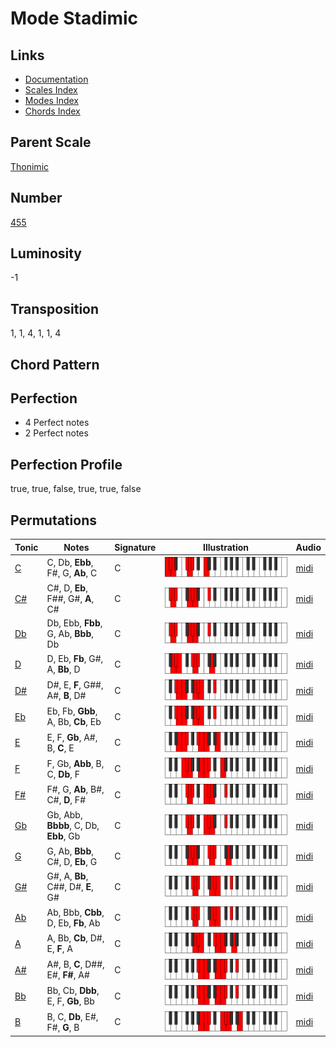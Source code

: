 # Mode Stadimic

## Links

- [Documentation](README.md)
- [Scales Index](Scales.md)
- [Modes Index](Modes.md)
- [Chords Index](Chords.md)

## Parent Scale

[Thonimic](ScaleThonimic.md)

## Number

[455](https://ianring.com/musictheory/scales/455)

## Luminosity

-1

## Transposition

1, 1, 4, 1, 1, 4

## Chord Pattern



## Perfection

- 4 Perfect notes
- 2 Perfect notes

## Perfection Profile

true, true, false, true, true, false

## Permutations

| Tonic | Notes | Signature | Illustration | Audio |
|-------|-------|-----------|--------------|-------|
| [C](ModeCNaturalStadimic.md) | C, Db, **Ebb**, F#, G, **Ab**, C | C | ![CNaturalStadimic](ModeCNaturalStadimic.png) | [midi](https://github.com/edipermadi/music/blob/main/docs/ModeCNaturalStadimic.mid?raw=true) |
| [C#](ModeCSharpStadimic.md) | C#, D, **Eb**, F##, G#, **A**, C# | C | ![CSharpStadimic](ModeCSharpStadimic.png) | [midi](https://github.com/edipermadi/music/blob/main/docs/ModeCSharpStadimic.mid?raw=true) |
| [Db](ModeDFlatStadimic.md) | Db, Ebb, **Fbb**, G, Ab, **Bbb**, Db | C | ![DFlatStadimic](ModeDFlatStadimic.png) | [midi](https://github.com/edipermadi/music/blob/main/docs/ModeDFlatStadimic.mid?raw=true) |
| [D](ModeDNaturalStadimic.md) | D, Eb, **Fb**, G#, A, **Bb**, D | C | ![DNaturalStadimic](ModeDNaturalStadimic.png) | [midi](https://github.com/edipermadi/music/blob/main/docs/ModeDNaturalStadimic.mid?raw=true) |
| [D#](ModeDSharpStadimic.md) | D#, E, **F**, G##, A#, **B**, D# | C | ![DSharpStadimic](ModeDSharpStadimic.png) | [midi](https://github.com/edipermadi/music/blob/main/docs/ModeDSharpStadimic.mid?raw=true) |
| [Eb](ModeEFlatStadimic.md) | Eb, Fb, **Gbb**, A, Bb, **Cb**, Eb | C | ![EFlatStadimic](ModeEFlatStadimic.png) | [midi](https://github.com/edipermadi/music/blob/main/docs/ModeEFlatStadimic.mid?raw=true) |
| [E](ModeENaturalStadimic.md) | E, F, **Gb**, A#, B, **C**, E | C | ![ENaturalStadimic](ModeENaturalStadimic.png) | [midi](https://github.com/edipermadi/music/blob/main/docs/ModeENaturalStadimic.mid?raw=true) |
| [F](ModeFNaturalStadimic.md) | F, Gb, **Abb**, B, C, **Db**, F | C | ![FNaturalStadimic](ModeFNaturalStadimic.png) | [midi](https://github.com/edipermadi/music/blob/main/docs/ModeFNaturalStadimic.mid?raw=true) |
| [F#](ModeFSharpStadimic.md) | F#, G, **Ab**, B#, C#, **D**, F# | C | ![FSharpStadimic](ModeFSharpStadimic.png) | [midi](https://github.com/edipermadi/music/blob/main/docs/ModeFSharpStadimic.mid?raw=true) |
| [Gb](ModeGFlatStadimic.md) | Gb, Abb, **Bbbb**, C, Db, **Ebb**, Gb | C | ![GFlatStadimic](ModeGFlatStadimic.png) | [midi](https://github.com/edipermadi/music/blob/main/docs/ModeGFlatStadimic.mid?raw=true) |
| [G](ModeGNaturalStadimic.md) | G, Ab, **Bbb**, C#, D, **Eb**, G | C | ![GNaturalStadimic](ModeGNaturalStadimic.png) | [midi](https://github.com/edipermadi/music/blob/main/docs/ModeGNaturalStadimic.mid?raw=true) |
| [G#](ModeGSharpStadimic.md) | G#, A, **Bb**, C##, D#, **E**, G# | C | ![GSharpStadimic](ModeGSharpStadimic.png) | [midi](https://github.com/edipermadi/music/blob/main/docs/ModeGSharpStadimic.mid?raw=true) |
| [Ab](ModeAFlatStadimic.md) | Ab, Bbb, **Cbb**, D, Eb, **Fb**, Ab | C | ![AFlatStadimic](ModeAFlatStadimic.png) | [midi](https://github.com/edipermadi/music/blob/main/docs/ModeAFlatStadimic.mid?raw=true) |
| [A](ModeANaturalStadimic.md) | A, Bb, **Cb**, D#, E, **F**, A | C | ![ANaturalStadimic](ModeANaturalStadimic.png) | [midi](https://github.com/edipermadi/music/blob/main/docs/ModeANaturalStadimic.mid?raw=true) |
| [A#](ModeASharpStadimic.md) | A#, B, **C**, D##, E#, **F#**, A# | C | ![ASharpStadimic](ModeASharpStadimic.png) | [midi](https://github.com/edipermadi/music/blob/main/docs/ModeASharpStadimic.mid?raw=true) |
| [Bb](ModeBFlatStadimic.md) | Bb, Cb, **Dbb**, E, F, **Gb**, Bb | C | ![BFlatStadimic](ModeBFlatStadimic.png) | [midi](https://github.com/edipermadi/music/blob/main/docs/ModeBFlatStadimic.mid?raw=true) |
| [B](ModeBNaturalStadimic.md) | B, C, **Db**, E#, F#, **G**, B | C | ![BNaturalStadimic](ModeBNaturalStadimic.png) | [midi](https://github.com/edipermadi/music/blob/main/docs/ModeBNaturalStadimic.mid?raw=true) |
